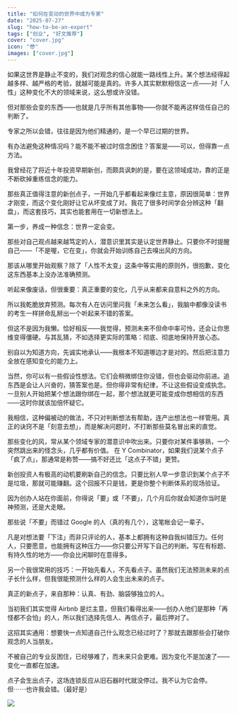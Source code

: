 ```yaml
---
title: "如何在变动的世界中成为专家"
date: "2025-07-27"
slug: "how-to-be-an-expert"
tags: ["创业", "好文推荐"]
cover: "cover.jpg"
icon: "😎"
images: ["cover.jpg"]
---
```

如果这世界是静止不变的，我们对观念的信心就能一路线性上升。某个想法经得起越多样、越严格的考验，就越可能是真的。许多人其实默默相信这一点——对「人性」这种变化不大的领域来说，这么想或许没错。



但对那些会变的东西——也就是几乎所有其他事物——你就不能再这样信任自己的判断了。



专家之所以会错，往往是因为他们精通的，是一个早已过期的世界。



有办法避免这种情况吗？能不能不被过时信念困住？答案是——可以，但得靠一点方法。



我曾经花了将近十年投资早期新创，而颇具讽刺的是，要在这领域成功，靠的正是不断砍掉重练信念的能力。



那些真正值得注意的新创点子，一开始几乎都看起来像烂主意，原因很简单：世界才刚变，而这个变化刚好让它从坏变成了对。我花了很多时间学会分辨这种「翻盘」，而这套技巧，其实也能套用在一切新想法上。



第一步，养成一种信念：世界一定会变。



那些对自己观点越来越笃定的人，潜意识里其实是认定世界静止。只要你不时提醒自己——「不是喔，它在变」，你就会开始训练自己去嗅出风的方向。



那该从哪里开始观察？除了「人性不太变」这条中等实用的原则外，很抱歉，变化这东西基本上没办法准确预测。



听起来像废话，但很重要：真正重要的变化，几乎从来都来自意料之外的方向。



所以我乾脆放弃预测。每次有人在访问里问我「未来怎么看」，我脑中都像没读书的考生一样拼命乱掰出一个听起来不错的答案。



但这不是因为我懒。恰好相反——我觉得，预测未来不但命中率可怜，还会让你思维变得僵硬。与其乱猜，不如选择更实际的策略：彻底、彻底地保持开放心态。



别自以为知道方向，先诚实地承认——我根本不知道哪边才是对的。然后把注意力全放在感知变化的能力上。



当然，你可以有一些假设性想法。它们会稍微绑住你没错，但也会驱动你前进。追东西是会让人兴奋的，猜答案也是。但你得非常有纪律，不让这些假设变成执念。
一旦别人开始把某个想法跟你绑在一起，那个想法就更可能变成你想相信的东西——这时你就该加倍怀疑它。



我相信，这种偏被动的做法，不只对判断想法有帮助，连产出想法也一样管用。真正的诀窍不是「刻意去想」，而是解决问题时，不打断那些莫名冒出来的直觉。



那些变化的风，常从某个领域专家的潜意识中吹出来。只要你对某件事够熟，一个突然跳出来的怪念头，几乎都有价值。
在 Y Combinator，如果我们说某个点子「疯了点」，那通常是称赞——搞不好还比「这点子不错」更赞。



新创投资人有极高的动机要刷新自己的信念。只要比别人早一步意识到某个点子不是垃圾，那就可能赚翻。这个回报不只是钱，更是你整个判断体系的现场验证。



因为创办人站在你面前，你得说「要」或「不要」，几个月后你就会知道你当时是神预测，还是大走眼。



那些说「不要」而错过 Google 的人（真的有几个），这笔帐会记一辈子。



凡是对想法要「下注」而非只评论的人，基本上都拥有这种自我纠错压力。任何人，只要愿意，也能拥有这种压力——你只要公开写下自己的判断。写在有标题、有持久性的地方——你会比闲聊时在意得多。



另一个我很常用的技巧：一开始先看人，不先看点子。虽然我们无法预测未来的点子长什么样，但我很能预测什么样的人会生出未来的点子。



真正的新点子，来自那种：认真、有劲、脑袋够独立的人。



当初我们其实觉得 Airbnb 是烂主意，但我们看得出来——创办人他们是那种「再怪都不会怕」的人，所以我们选择先信人、再信点子，最后押对了。



这招其实通用：想要快一点知道自己什么观念已经过时了？那就去跟那些会打破你观念的人当朋友。



不被自己的专业反困住，已经够难了，而未来只会更难。因为变化不是加速了——变化一直都在加速。



点子会生出点子，这场连锁反应从旧石器时代就没停过。我不认为它会停。
但⋯⋯也许我会错。（最好是）




![](https://prod-files-secure.s3.us-west-2.amazonaws.com/112d0858-5090-4d34-a606-b75eb8d65fd2/46476355-9cf3-4e99-9b7a-3531bc426380/1000202064.png?X-Amz-Algorithm=AWS4-HMAC-SHA256&X-Amz-Content-Sha256=UNSIGNED-PAYLOAD&X-Amz-Credential=ASIAZI2LB466TAMTUM7B%2F20251011%2Fus-west-2%2Fs3%2Faws4_request&X-Amz-Date=20251011T084624Z&X-Amz-Expires=3600&X-Amz-Security-Token=IQoJb3JpZ2luX2VjEGYaCXVzLXdlc3QtMiJIMEYCIQCrOau2ktoVcXEeAbabAI6Pl9ow3CLxblb7KayRv2kaEQIhAPwwUgx0tRb1naCic8jvB3pqZlWyO7jCOwjW7HU5DdsoKogECP%2F%2F%2F%2F%2F%2F%2F%2F%2F%2F%2FwEQABoMNjM3NDIzMTgzODA1Igzorb00ZFBxhtmoxHgq3AN710SpCLqHdVp9iCCh1YXgrRg434tG3fwD4TrhPUpXjiLHCWYSXn98cdlK0GXjHZxDSF9GAunom8B%2B%2FVkC3kjWW635rCgwqcQUvrTJzbkUG7xnyk%2FHkFceVQI5s5%2BwXT75Icd0vIsELWw9jukStuZ5yOVnya713hUWt2vqYshxEuRsS3A0%2BK2nEaIl08Itdo9i83OneQHeLapQdI5OgAXzVe9lEXOKuHACwjYaDSC49WmeJ8hsUoE7hs%2F2IqxyL%2FdLqgLgShZj0XSE6izwREYTA4%2B%2FoSzL1Zfd%2FpoGV88Pf0yI%2F8qSzNmkeBuhkeSMwzlW%2Fhq9i43DdlZ6EMEAyg%2FoKKbEXjlDmgRkbTdqbMOqW9N30HL3hnSUKCmPaELhxN6WiJSezkbEZa2Q8XqfbFsfvbkG9fG%2FGyWZ2VuMmMDTu3yvRJmaqabvLQf0f9LCjCfmDKW8rEHPYPJWBsYuzsWNw4o83nq9mCg2rvqa62W7UJGI2ATChBpnvu6QNIg%2FWEuaBm2OQrD%2F806r1AbcE%2BXCv2OCE0SmoHI6us49zIUQDk21XZkwQjvEUUObJYXxG4fRZuz9kpCgK9S3t3gl5dyM1tx08Zmrv9XLULGopbBOcKXyN6LZnfYFIsmnLzD64qfHBjqkAcj6RP8dTl4t5k2v4yU7DFAfTuiIcbStqHWe%2BrrwphAbfTWajov1ebYi4Kqtk5UP9mbiGt4%2FgNLpqJetiC4vV2BzmJfjl3rhJIMS7OhQlncQR6OthMSayu4DCjMjRBmIfe1leUU3mPesV5hlUJjLA3ODQdMAd1hkjFeQAAevvs8Tdp3uRB08NUdthKOdjN6dHNtYzNsUqeWCngJpRtMsBePldDuK&X-Amz-Signature=9bad02938dabac956f2f6dea7a33a9ccc6b371e8b07ff40b35c9bd279c21dd27&X-Amz-SignedHeaders=host&x-amz-checksum-mode=ENABLED&x-id=GetObject)

